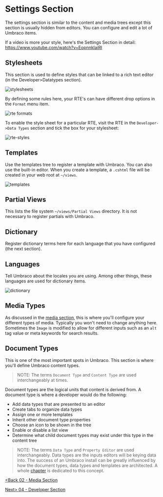 # Settings Section

The settings section is similar to the content and media trees except this section is usually hidden from editors.  You can configure and edit a lot of Umbraco items.

If a video is more your style, here's the Settings Section in detail: https://www.youtube.com/watch?v=EopnnkIaiRI

## Stylesheets

This section is used to define styles that can be linked to a rich text editor (in the Developer>Datatypes section).

![stylesheets](assets/settings-stylesheets.png)

By defining some rules here, your RTE's can have different drop options in the `Format` menu item.

![rte formats](assets/rte-formats.png)

To enable the style sheet for a particular RTE, visit the RTE in the `Developer->Data Types` section and tick the box for your stylesheet:

![rte-styles](assets/rte-styles.png)

## Templates

Use the templates tree to register a template with Umbraco.  You can also use the built-in editor.  When you create a template, a `.cshtml` file will be created in your web root at `~/views`.

![templates](assets/settings-templates.png)

## Partial Views

This lists the file system `~/views/Partial Views` directory.  It is not necessary to register partials with Umbraco.

## Dictionary

Register dictionary terms here for each language that you have configured (the next section).

## Languages

Tell Umbraco about the locales you are using.  Among other things, these languages are used for dictionary items.

![dictionary](assets/settings-dictionary.png)

## Media Types

As discussed in the [media section](02%20-%20Media%20Section.md), this is where you'll configure your different types of media.  Typically you won't need to change anything here.  Sometimes the `Image` is modified to allow for different inputs such as an `alt` tag value or meta keywords for search results.

## Document Types

This is one of the most important spots in Umbraco.  This section is where you'll define Umbraco content types.

>NOTE: The terms `Document Type` and `Content Type` are used interchangeably at times.

Document types are the logical units that content is derived from.  A document type is where a developer would do the following:

* Add data types that are presented to an editor
* Create tabs to organize data types
* Assign one or more templates
* Inherit other document type properties
* Choose an icon to be shown in the tree
* Enable or disable a list view
* Determine what child document types may exist under this type in the content tree

>NOTE: The terms `Data Type` and `Property Editor` are used interchangeably.  Data types are the inputs editors will be keying data into.
The success of an Umbraco install can be greatly influenced by how the document types, data types and templates are architected.  A whole [chapter](/Chapter%2003%20-%20Document%20Types,%20Templates%20and%20Data%20Types) is dedicated to this concept.

[<Back 02 - Media Section](02%20-%20Media%20Section.md)

[Next> 04 - Developer Section](04%20-%20Developer%20Section.md)
